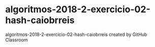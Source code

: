 # algoritmos-2018-2-exercicio-02-hash-caiobrreis
algoritmos-2018-2-exercicio-02-hash-caiobrreis created by GitHub Classroom
